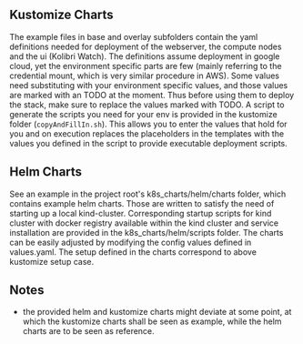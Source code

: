 ## Kustomize Charts

The example files in base and overlay subfolders contain the yaml definitions needed for deployment of the 
webserver, the compute nodes and the ui (Kolibri Watch). The definitions assume deployment in google cloud,
yet the environment specific parts are few (mainly referring to the credential mount, which is very
similar procedure in AWS).
Some values need substituting with your environment specific values, and those values are marked with an TODO
at the moment. Thus before using them to deploy the stack, make sure to replace the values marked with TODO.
A script to generate the scripts you need for your env is provided in the kustomize folder (```copyAndFillIn.sh```).
This allows you to enter the values that hold for you and on execution replaces the placeholders in the templates with 
the values you defined in the script to provide executable deployment scripts.

## Helm Charts
See an example in the project root's k8s_charts/helm/charts folder, which contains example helm charts.
Those are written to satisfy the need of starting up a local kind-cluster. Corresponding startup scripts
for kind cluster with docker registry available within the kind cluster and service installation are provided in the 
k8s_charts/helm/scripts folder. The charts can be easily adjusted by modifying the config values defined in values.yaml.
The setup defined in the charts correspond to above kustomize setup case.

## Notes
- the provided helm and kustomize charts might deviate at some point, at which the kustomize charts shall be seen as example,
while the helm charts are to be seen as reference.